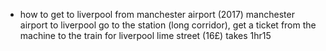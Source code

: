 - how to get to liverpool from manchester airport (2017)
manchester airport to liverpool
go to the station (long corridor), get a ticket from the machine to the train for liverpool lime street (16£)
takes 1hr15
